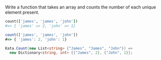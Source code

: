 Write a function that takes an array and counts the number of each unique element present.

```ruby
count(['james', 'james', 'john']) 
#=> { 'james' => 2, 'john' => 1}
```

```javascript
count(['james', 'james', 'john']) 
#=> { 'james': 2, 'john': 1}
```

```csharp
Kata.Count(new List<string> {"James", "James", "John"}) =>
  new Dictionary<string, int> {{"James", 2}, {"John", 1}};
```